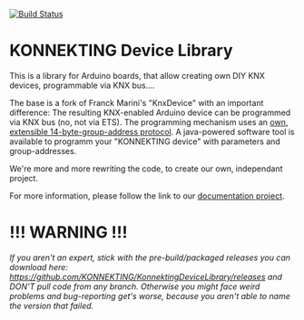 [![Build Status](https://travis-ci.com/KONNEKTING/KonnektingDeviceLibrary.svg?branch=develop_beta4a)](https://travis-ci.com/KONNEKTING/KonnektingDeviceLibrary)

# KONNEKTING Device Library
This is a library for Arduino boards, that allow creating own DIY KNX devices, programmable via KNX bus.... 

The base is a fork of Franck Marini's "KnxDevice" with an important difference: The resulting KNX-enabled Arduino device can be programmed via KNX bus (no, not via ETS). The programming mechanism uses an [own, extensible 14-byte-group-address protocol](https://github.com/KONNEKTING/KonnektingDocumentation/blob/master/protocol_general.md). A java-powered software tool is available to programm your "KONNEKTING device" with parameters and group-addresses.

We're more and more rewriting the code, to create our own, independant project.

For more information, please follow the link to our [documentation project](https://github.com/KONNEKTING/KonnektingDocumentation/blob/master/README.md).

# !!! WARNING !!!

*If you aren't an expert, stick with the pre-build/packaged releases you can download here: https://github.com/KONNEKTING/KonnektingDeviceLibrary/releases and DON'T pull code from any branch.
Otherwise you might face weird problems and bug-reporting get's worse, because you aren't able to name the version that failed.*

